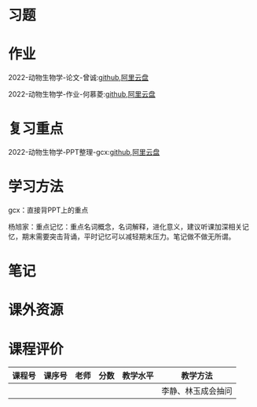 # 习题

# 作业

2022-动物生物学-论文-曾诚:[github](https://github.com/SCUBioGuide/SCU-Biology-Guide/blob/main/大一上/动物生物学/作业/2022-动物生物学-论文-曾诚.docx),[阿里云盘](https://www.aliyundrive.com/s/eLnwC8huryB)

2022-动物生物学-作业-何慕菱:[github](https://github.com/SCUBioGuide/SCU-Biology-Guide/tree/main/大一上/动物生物学/作业/2022-动物生物学-作业-何慕菱),[阿里云盘](https://www.aliyundrive.com/s/1J4piu7KYHn)

# 复习重点

2022-动物生物学-PPT整理-gcx:[github](https://github.com/SCUBioGuide/SCU-Biology-Guide/tree/main/大一上/动物生物学/复习重点/2022-动物生物学-PPT整理-gcx.pdf),[阿里云盘](https://www.aliyundrive.com/s/ctiwqQFZsTv)

# 学习方法

gcx：直接背PPT上的重点

杨旭家：重点记忆：重点名词概念，名词解释，进化意义，建议听课加深相关记忆，期末需要突击背诵，平时记忆可以减轻期末压力。笔记做不做无所谓。

# 笔记

# 课外资源

# 课程评价

| 课程号 | 课序号 | 老师 | 分数 | 教学水平 | 教学方法 |
|-------|-------|-----|---------|---------|-------|
|  |  |  |  |  | 李静、林玉成会抽问 |
